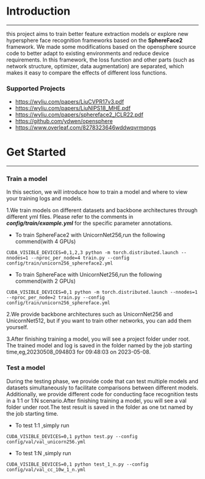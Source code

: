 # Introduction
************************************************************
this project aims to train better feature extraction models or explore new hypersphere face recognition frameworks based on the **SphereFace2** framework. We made some modifications based on the opensphere source code to better adapt to existing environments and reduce device requirements. In this framework, the loss function and other parts (such as network structure, optimizer, data augmentation) are separated, which makes it easy to compare the effects of different loss functions.

### Supported Projects
* https://wyliu.com/papers/LiuCVPR17v3.pdf
* https://wyliu.com/papers/LiuNIPS18_MHE.pdf
* https://wyliu.com/papers/sphereface2_ICLR22.pdf
* https://github.com/ydwen/opensphere
* https://www.overleaf.com/8278323646wddwqvrmqngs

# Get Started
************************************************************
### Train a model
In this section, we will introduce how to train a model and where to view your training logs and models.

1.We train models on different datasets and backbone architectures through different yml files. Please refer to the comments in **_config/train/example.yml_** for the specific parameter annotations.
* To train SphereFace2 with UnicornNet256,run the following commend(with 4 GPUs)
```
CUDA_VISIBLE_DEVICES=0,1,2,3 python -m torch.distributed.launch --nnodes=1 --nproc_per_node=4 train.py --config config/train/unicorn256_sphereface2.yml

```
* To train SphereFace with UnicornNet256,run the following commend(with 2 GPUs)
```
CUDA_VISIBLE_DEVICES=0,1 python -m torch.distributed.launch --nnodes=1 --nproc_per_node=2 train.py --config config/train/unicorn256_sphereface.yml

```
2.We provide backbone architectures such as UnicornNet256 and UnicornNet512, but if you want to train other networks, you can add them yourself.

3.After finishing training a model, you will see a project folder under root. The trained model and log is saved in the folder named by the job starting time,eg,20230508_094803 for 09:48:03 on 2023-05-08.
### Test a model
During the testing phase, we provide code that can test multiple models and datasets simultaneously to facilitate comparisons between different models.
Additionally, we provide different code for conducting face recognition tests in a 1:1 or 1:N scenario.After finishing training a model, you will see a val folder under root.The test 
result is saved in the folder as one txt named by the job starting time.
* To test 1:1 ,simply run
```
CUDA_VISIBLE_DEVICES=0,1 python test.py --config config/val/val_unicorn256.yml
```
* To test 1:N ,simply run
```
CUDA_VISIBLE_DEVICES=0,1 python test_1_n.py --config config/val/val_cc_10w_1_n.yml
```














